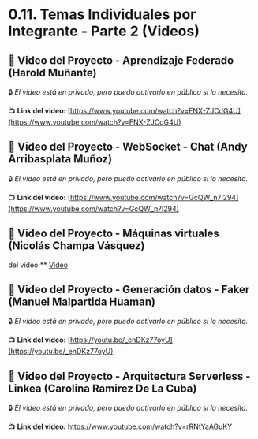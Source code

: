 # 0.11. Temas Individuales por Integrante - Parte 2 (Videos)

## 🎥 Video del Proyecto - Aprendizaje Federado (Harold Muñante)

🔒 *El video está en privado, pero puedo activarlo en público si lo necesita.*

📺 **Link del video:** [https://www.youtube.com/watch?v=FNX-ZJCdG4U](https://www.youtube.com/watch?v=FNX-ZJCdG4U)

## 🎥 Video del Proyecto - WebSocket - Chat (Andy Arribasplata Muñoz)

🔒 *El video está en privado, pero puedo activarlo en público si lo necesita.*

📺 **Link del video:** [https://www.youtube.com/watch?v=GcQW_n7l294](https://www.youtube.com/watch?v=GcQW_n7l294)


## 🎥 Video del Proyecto - Máquinas virtuales (Nicolás Champa Vásquez)

 del video:** [Video](https://youtu.be/W7mpdP83XiI)

## 🎥 Video del Proyecto - Generación datos - Faker (Manuel Malpartida Huaman)

🔒 *El video está en privado, pero puedo activarlo en público si lo necesita.*

📺 **Link del video:** [https://youtu.be/_enDKz77oyU](https://youtu.be/_enDKz77oyU)

## 🎥 Video del Proyecto - Arquitectura Serverless - Linkea (Carolina Ramirez De La Cuba)

🔒 *El video está en privado, pero puedo activarlo en público si lo necesita.*

📺 **Link del video:** https://www.youtube.com/watch?v=rRNtYaAGuKY



